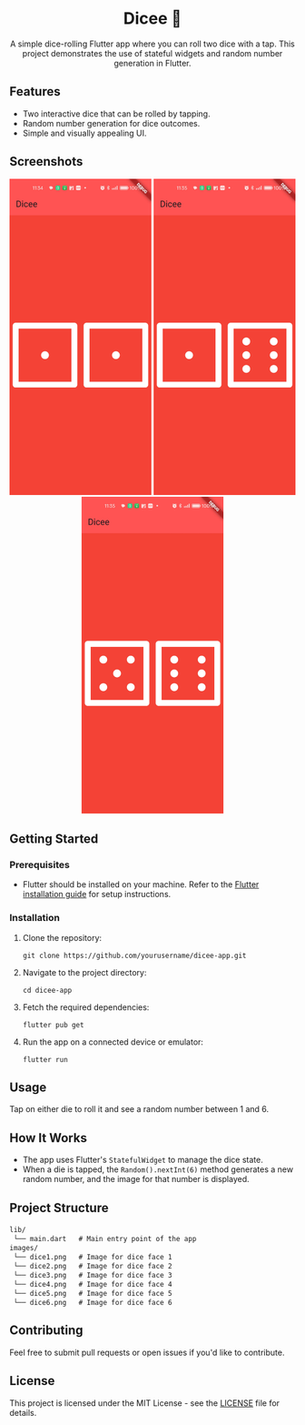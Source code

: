 <h1 align="center">Dicee 🎲</h1>
<p align="center">A simple dice-rolling Flutter app where you can roll two dice with a tap. This project demonstrates the use of stateful widgets and random number generation in Flutter.</p>

## Features
<ul>
  <li>Two interactive dice that can be rolled by tapping.</li>
  <li>Random number generation for dice outcomes.</li>
  <li>Simple and visually appealing UI.</li>
</ul>

## Screenshots

<p align="center">
  <img src="Assets/images/Screenshot_2024-09-20-11-34-56-29_0d5a98ce19b81ee0e6bbd6590ba2d067.jpg" alt="Screenshot 1" width="250"/>
  <img src="assets/images/Screenshot_2024-09-20-11-35-01-98_0d5a98ce19b81ee0e6bbd6590ba2d067.jpg" alt="Screenshot 2" width="250"/>
  <img src="assets/images/Screenshot_2024-09-20-11-35-04-13_0d5a98ce19b81ee0e6bbd6590ba2d067.jpg" alt="Screenshot 3" width="250"/>
</p>

## Getting Started

<h3>Prerequisites</h3>
<ul>
  <li>Flutter should be installed on your machine. Refer to the <a href="https://flutter.dev/docs/get-started/install">Flutter installation guide</a> for setup instructions.</li>
</ul>

<h3>Installation</h3>
<ol>
  <li>Clone the repository:</li>
  <pre><code>git clone https://github.com/yourusername/dicee-app.git</code></pre>
  <li>Navigate to the project directory:</li>
  <pre><code>cd dicee-app</code></pre>
  <li>Fetch the required dependencies:</li>
  <pre><code>flutter pub get</code></pre>
  <li>Run the app on a connected device or emulator:</li>
  <pre><code>flutter run</code></pre>
</ol>

## Usage
<p>Tap on either die to roll it and see a random number between 1 and 6.</p>

## How It Works
<ul>
  <li>The app uses Flutter's <code>StatefulWidget</code> to manage the dice state.</li>
  <li>When a die is tapped, the <code>Random().nextInt(6)</code> method generates a new random number, and the image for that number is displayed.</li>
</ul>

## Project Structure
<pre><code>lib/
 └── main.dart   # Main entry point of the app
images/
 └── dice1.png   # Image for dice face 1
 └── dice2.png   # Image for dice face 2
 └── dice3.png   # Image for dice face 3
 └── dice4.png   # Image for dice face 4
 └── dice5.png   # Image for dice face 5
 └── dice6.png   # Image for dice face 6
</code></pre>

## Contributing
<p>Feel free to submit pull requests or open issues if you'd like to contribute.</p>

## License
<p>This project is licensed under the MIT License - see the <a href="LICENSE">LICENSE</a> file for details.</p>
